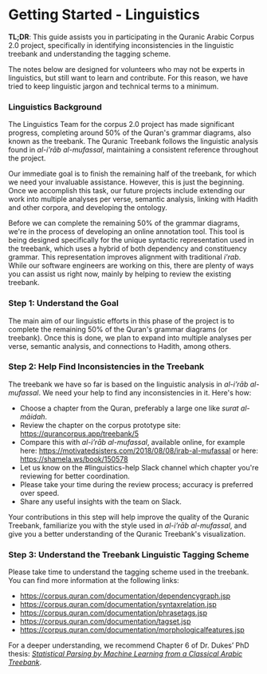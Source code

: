 # Getting Started - Linguistics 

**TL;DR**: This guide assists you in participating in the Quranic Arabic Corpus 2.0 project, specifically in identifying inconsistencies in the linguistic treebank and understanding the tagging scheme.

The notes below are designed for volunteers who may not be experts in linguistics, but still want to learn and contribute. For this reason, we have tried to keep linguistic jargon and technical terms to a minimum.

### Linguistics Background

The Linguistics Team for the corpus 2.0 project has made significant progress, completing around 50% of the Quran's grammar diagrams, also known as the treebank. The Quranic Treebank follows the linguistic analysis found in *al-i’rāb al-mufassal*, maintaining a consistent reference throughout the project.

Our immediate goal is to finish the remaining half of the treebank, for which we need your invaluable assistance. However, this is just the beginning. Once we accomplish this task, our future projects include extending our work into multiple analyses per verse, semantic analysis, linking with Hadith and other corpora, and developing the ontology.

Before we can complete the remaining 50% of the grammar diagrams, we're in the process of developing an online annotation tool. This tool is being designed specifically for the unique syntactic representation used in the treebank, which uses a hybrid of both dependency and constituency grammar. This representation improves alignment with traditional *i'rab*. While our software engineers are working on this, there are plenty of ways you can assist us right now, mainly by helping to review the existing treebank.

### Step 1: Understand the Goal

The main aim of our linguistic efforts in this phase of the project is to complete the remaining 50% of the Quran's grammar diagrams (or treebank). Once this is done, we plan to expand into multiple analyses per verse, semantic analysis, and connections to Hadith, among others.

### Step 2: Help Find Inconsistencies in the Treebank

The treebank we have so far is based on the linguistic analysis in *al-i’rāb al-mufassal*. We need your help to find any inconsistencies in it. Here's how:

* Choose a chapter from the Quran, preferably a large one like *surat al-māidah*.
* Review the chapter on the corpus prototype site: https://qurancorpus.app/treebank/5
* Compare this with *al-i’rāb al-mufassal*, available online, for example here: https://motivatedsisters.com/2018/08/08/irab-al-mufassal or here: https://shamela.ws/book/150578
* Let us know on the #linguistics-help Slack channel which chapter you're reviewing for better coordination.
* Please take your time during the review process; accuracy is preferred over speed.
* Share any useful insights with the team on Slack.

Your contributions in this step will help improve the quality of the Quranic Treebank, familiarize you with the style used in *al-i’rāb al-mufassal*, and give you a better understanding of the Quranic Treebank's visualization.

### Step 3: Understand the Treebank Linguistic Tagging Scheme

Please take time to understand the tagging scheme used in the treebank. You can find more information at the following links:

* https://corpus.quran.com/documentation/dependencygraph.jsp
* https://corpus.quran.com/documentation/syntaxrelation.jsp
* https://corpus.quran.com/documentation/phrasetags.jsp
* https://corpus.quran.com/documentation/tagset.jsp
* https://corpus.quran.com/documentation/morphologicalfeatures.jsp

For a deeper understanding, we recommend Chapter 6 of Dr. Dukes’ PhD thesis: *[Statistical Parsing by Machine Learning from a Classical Arabic Treebank](https://arxiv.org/pdf/1510.07193.pdf)*.